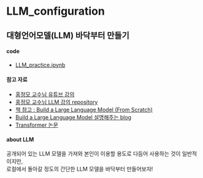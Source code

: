 # LLM_configuration

## 대형언어모델(LLM) 바닥부터 만들기

#### code
- [LLM_practice.ipynb](https://github.com/kh22cho/LLM_configuration/blob/main/LLM_practice.ipynb)

#### 참고 자료
- [홍정모 교수님 유튜브 강의](https://youtu.be/osv2csoHVAo)
- [홍정모 교수님 LLM 강의 repository](https://github.com/HongLabInc/HongLabLLM)
- [책 참고 : Build a Large Language Model (From Scratch)](https://github.com/rasbt/LLMs-from-scratch)
- [Build a Large Language Model 설명해주는 blog](https://wikidocs.net/book/15693)
- [Transformer 논문](https://arxiv.org/abs/1706.03762)

#### about LLM
공개되어 있는 LLM 모델을 가져와 본인이 이용할 용도로 다듬어 사용하는 것이 일반적이지만,   
로컬에서 돌아갈 정도의 간단한 LLM 모델을 바닥부터 만들어보자!   